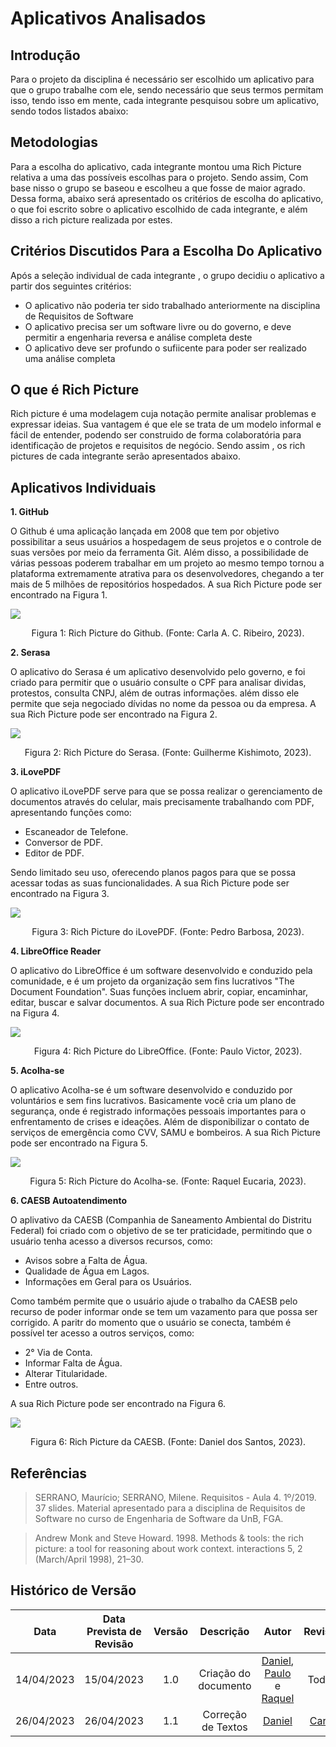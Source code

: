 # Aplicativos Analisados

## Introdução
Para o projeto da disciplina é necessário ser escolhido um aplicativo para que o grupo trabalhe com ele, sendo necessário que seus termos permitam isso, tendo isso em mente, cada integrante pesquisou sobre um aplicativo, sendo todos listados abaixo:</p>

## Metodologias
Para a escolha do aplicativo, cada integrante montou uma Rich Picture relativa a uma das possíveis escolhas para o projeto. Sendo assim, Com base nisso o grupo se baseou e escolheu a que fosse de maior agrado. Dessa forma, abaixo será apresentado os critérios de escolha do aplicativo, o que foi escrito sobre o aplicativo escolhido de cada integrante, e além disso a   rich picture realizada por estes. 
  
## Critérios Discutidos Para a Escolha Do Aplicativo
Após a seleção individual de cada integrante , o grupo decidiu o aplicativo a partir dos seguintes critérios:
- O aplicativo não poderia ter sido trabalhado anteriormente na disciplina de Requisitos de Software
- O aplicativo precisa ser um software livre ou do governo, e deve permitir a engenharia reversa e análise completa deste
- O aplicativo deve ser profundo o sufiicente para poder ser realizado uma análise completa
    
## O que é Rich Picture
Rich picture é uma modelagem cuja notação permite analisar problemas e expressar ideias. Sua vantagem é que ele se trata de um modelo informal e fácil de entender, podendo ser construido de forma colaboratória para identificação de projetos e requisitos de negócio. Sendo assim , os rich pictures de cada integrante serão apresentados abaixo.

## Aplicativos Individuais

**1. GitHub**

O Github é uma aplicação lançada em 2008 que tem por objetivo possibilitar a seus usuários a hospedagem de seus projetos e o controle de suas versões por meio da ferramenta Git. Além disso, a possibilidade de várias pessoas poderem trabalhar em um projeto ao mesmo tempo tornou a plataforma extremamente atrativa para os desenvolvedores, chegando a ter mais de 5 milhões de repositórios hospedados. A sua Rich Picture pode ser encontrado na Figura 1.

![](../assets/rastreabilidade/individual/github_richpicture.png)

<p align="center">
    Figura 1: Rich Picture do Github. (Fonte: Carla A. C. Ribeiro, 2023).
</p>

**2. Serasa**

O aplicativo do Serasa é um aplicativo desenvolvido pelo governo, e foi criado para permitir que o usuário consulte o CPF para analisar dividas, protestos, consulta CNPJ, além de outras informações. além disso ele permite que seja negociado dívidas no nome da pessoa ou da empresa. A sua Rich Picture pode ser encontrado na Figura 2.

![](../assets/rastreabilidade/individual/serasa_richpicture.png)

<p align="center">
    Figura 2: Rich Picture do Serasa. (Fonte: Guilherme Kishimoto, 2023).
</p>

**3. iLovePDF**

O aplicativo iLovePDF serve para que se possa realizar o gerenciamento de documentos através do celular, mais precisamente trabalhando com PDF, apresentando funções como:

* Escaneador de Telefone.
* Conversor de PDF.
* Editor de PDF.

Sendo limitado seu uso, oferecendo planos pagos para que se possa acessar todas as suas funcionalidades. A sua Rich Picture pode ser encontrado na Figura 3.

![](../assets/rastreabilidade/individual/ilovepdf_richpicture.png)

<p align="center">
    Figura 3: Rich Picture do iLovePDF. (Fonte: Pedro Barbosa, 2023).
</p>

**4. LibreOffice Reader**

O aplicativo do LibreOffice  é um software desenvolvido e conduzido pela comunidade, e é um projeto da organização sem fins lucrativos "The Document Foundation". Suas funções incluem abrir, copiar, encaminhar, editar, buscar e salvar documentos. A sua Rich Picture pode ser encontrado na Figura 4.

![](../assets/rastreabilidade/individual/libreofficereader_richpicture.png)

<p align="center">
    Figura 4: Rich Picture do LibreOffice. (Fonte: Paulo Victor, 2023).
</p>


**5. Acolha-se**

O aplicativo Acolha-se  é um software desenvolvido e conduzido por voluntários e sem fins lucrativos. Basicamente você cria um plano de segurança, onde é registrado informações pessoais importantes para o enfrentamento de crises e ideações. Além de disponibilizar o contato de serviços de emergência como CVV, SAMU e bombeiros. A sua Rich Picture pode ser encontrado na Figura 5.

![](../assets/rastreabilidade/individual/acolha_se_richpicture.png)

<p align="center">
    Figura 5: Rich Picture do Acolha-se. (Fonte: Raquel Eucaria, 2023).
</p>

**6. CAESB Autoatendimento**

O aplivativo da CAESB (Companhia de Saneamento Ambiental do Distritu Federal) foi criado com o objetivo de se ter praticidade, permitindo que o usuário tenha acesso a diversos recursos, como:

* Avisos sobre a Falta de Água.
* Qualidade de Água em Lagos.
* Informações em Geral para os Usuários.

Como também permite que o usuário ajude o trabalho da CAESB pelo recurso de poder informar onde se tem um vazamento para que possa ser corrigido.
A paritr do momento que o usuário se conecta, também é possível ter acesso a outros serviços, como:

* 2° Via de Conta.
* Informar Falta de Água.
* Alterar Titularidade.
* Entre outros.

A sua Rich Picture pode ser encontrado na Figura 6.

![](../assets/rastreabilidade/individual/caesb_richpicture.png)

<p align="center">
    Figura 6: Rich Picture da CAESB. (Fonte: Daniel dos Santos, 2023).
</p>


## Referências

> SERRANO, Maurício; SERRANO, Milene. Requisitos - Aula 4. 1º/2019. 37 slides. Material apresentado para a disciplina de Requisitos de Software no curso de Engenharia de Software da UnB, FGA.

> Andrew Monk and Steve Howard. 1998. Methods & tools: the rich picture: a tool for reasoning about work context. interactions 5, 2 (March/April 1998), 21–30. 

## Histórico de Versão
|    Data    | Data Prevista de Revisão | Versão |      Descrição       |                                                                Autor                                                                 |               Revisor               |
| :--------: | :----------------------: | :----: | :------------------: | :----------------------------------------------------------------------------------------------------------------------------------: | :---------------------------------: |
| 14/04/2023 |        15/04/2023        |  1.0   | Criação do documento | [Daniel](https://github.com/daniel-de-sousa), [Paulo](https://github.com/PauloVictorFS) e [Raquel](https://github.com/raqueleucaria) | Todos |
 26/04/2023 |        26/04/2023        |  1.1   | Correção de Textos | [Daniel](https://github.com/daniel-de-sousa) | [Carla](https://github.com/ccarlaa) |